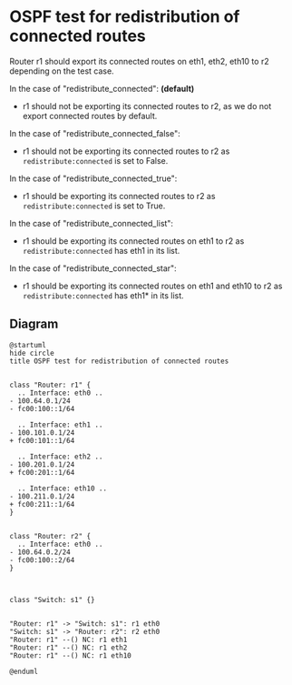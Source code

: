 # OSPF test for redistribution of connected routes


Router r1 should export its connected routes on eth1, eth2, eth10 to r2 depending on the test case.

In the case of "redistribute_connected": **(default)**
  - r1 should not be exporting its connected routes to r2, as we do not export connected routes by default.

In the case of "redistribute_connected_false":
  - r1 should not be exporting its connected routes to r2 as `redistribute:connected` is set to False.

In the case of "redistribute_connected_true":
  - r1 should be exporting its connected routes to r2 as `redistribute:connected` is set to True.

In the case of "redistribute_connected_list":
  - r1 should be exporting its connected routes on eth1 to r2 as `redistribute:connected` has eth1 in its list.

In the case of "redistribute_connected_star":
  - r1 should be exporting its connected routes on eth1 and eth10 to r2 as `redistribute:connected` has eth1* in its list.


## Diagram

```plantuml
@startuml
hide circle
title OSPF test for redistribution of connected routes


class "Router: r1" {
  .. Interface: eth0 ..
- 100.64.0.1/24
- fc00:100::1/64

  .. Interface: eth1 ..
- 100.101.0.1/24
+ fc00:101::1/64

  .. Interface: eth2 ..
- 100.201.0.1/24
+ fc00:201::1/64

  .. Interface: eth10 ..
- 100.211.0.1/24
+ fc00:211::1/64
}


class "Router: r2" {
  .. Interface: eth0 ..
- 100.64.0.2/24
- fc00:100::2/64
}



class "Switch: s1" {}


"Router: r1" -> "Switch: s1": r1 eth0
"Switch: s1" -> "Router: r2": r2 eth0
"Router: r1" --() NC: r1 eth1
"Router: r1" --() NC: r1 eth2
"Router: r1" --() NC: r1 eth10

@enduml
```
